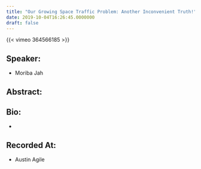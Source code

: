 ```yaml
---
title: "Our Growing Space Traffic Problem: Another Inconvenient Truth!"
date: 2019-10-04T16:26:45.0000000
draft: false
---
```


{{< vimeo 364566185 >}}

## Speaker:

 - Moriba Jah

## Abstract:



## Bio:

 - 

## Recorded At:

 - Austin Agile

